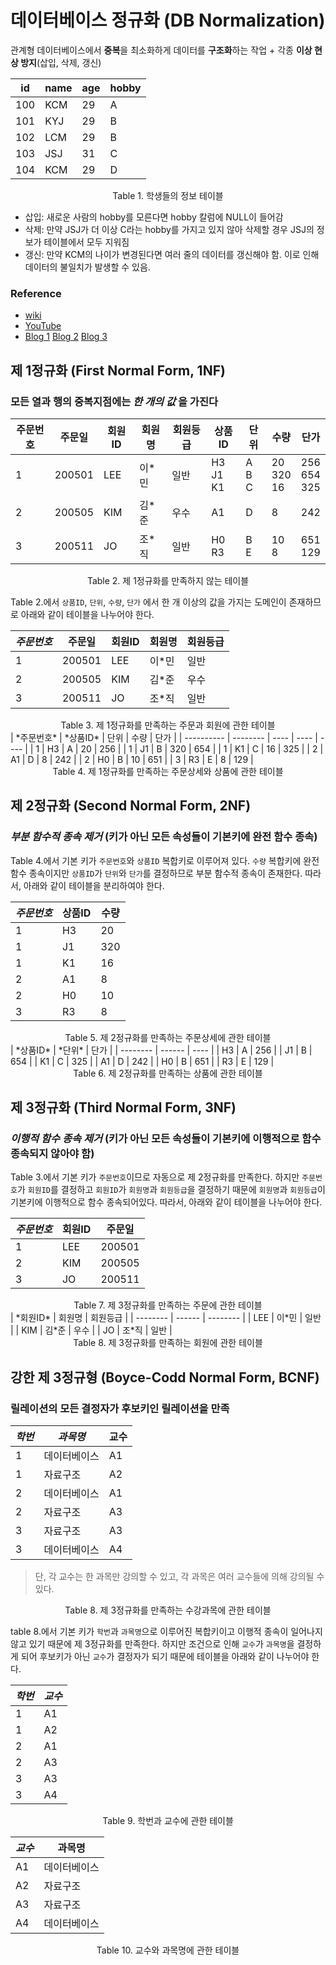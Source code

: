 # 데이터베이스 정규화 (DB Normalization)

관계형 데이터베이스에서 **중복**을 최소화하게 데이터를 **구조화**하는 작업 + 각종 **이상 현상 방지**(삽입, 삭제, 갱신)

| id   | name | age  | hobby |
| ---- | ---- | ---- | ----- |
| 100  | KCM  | 29   | A     |
| 101  | KYJ  | 29   | B     |
| 102  | LCM  | 29   | B     |
| 103  | JSJ  | 31   | C     |
| 104  | KCM  | 29   | D     |

<center>Table 1. 학생들의 정보 테이블</center>

* 삽입: 새로운 사람의 hobby를 모른다면 hobby 칼럼에 NULL이 들어감
* 삭제: 만약 JSJ가 더 이상 C라는 hobby를 가지고 있지 않아 삭제할 경우 JSJ의 정보가 테이블에서 모두 지워짐
* 갱신: 만약 KCM의 나이가 변경된다면 여러 줄의 데이터를 갱신해야 함. 이로 인해 데이터의 불일치가 발생할 수 있음.



### Reference

* [wiki](https://en.wikipedia.org/wiki/Database_normalization)
* [YouTube](https://www.youtube.com/watch?v=RXQ1kZ_JHqg)
* [Blog 1](https://3months.tistory.com/193) [Blog 2](https://untitledtblog.tistory.com/128) [Blog 3](https://victorydntmd.tistory.com/132)



## 제 1정규화 (First Normal Form, 1NF)

### 모든 열과 행의 중복지점에는 *한 개의 값* 을 가진다

| 주문번호 | 주문일 | 회원ID | 회원명 | 회원등급 | 상품ID             | 단위            | 수량                | 단가                  |
| -------- | ------ | ------ | ------ | -------- | ------------------ | --------------- | ------------------- | --------------------- |
| 1        | 200501 | LEE    | 이*민  | 일반     | H3<br />J1<br />K1 | A<br />B<br />C | 20<br />320<br />16 | 256<br />654<br />325 |
| 2        | 200505 | KIM    | 김*준  | 우수     | A1                 | D               | 8                   | 242                   |
| 3        | 200511 | JO     | 조*직  | 일반     | H0<br />R3         | B<br />E        | 10<br />8           | 651<br />129          |

<center>Table 2. 제 1정규화를 만족하지 않는 테이블</center>


Table 2.에서 `상품ID`, `단위`, `수량`, `단가` 에서 한 개 이상의 값을 가지는 도메인이 존재하므로 아래와 같이 테이블을 나누어야 한다.



| *주문번호* | 주문일 | 회원ID | 회원명 | 회원등급 |
| ---------- | ------ | ------ | ------ | -------- |
| 1          | 200501 | LEE    | 이*민  | 일반     |
| 2          | 200505 | KIM    | 김*준  | 우수     |
| 3          | 200511 | JO     | 조*직  | 일반     |

<center>Table 3. 제 1정규화를 만족하는 주문과 회원에 관한 테이블</center>
| *주문번호* | *상품ID* | 단위 | 수량 | 단가 |
| ---------- | -------- | ---- | ---- | ---- |
| 1          | H3       | A    | 20   | 256  |
| 1          | J1       | B    | 320  | 654  |
| 1          | K1       | C    | 16   | 325  |
| 2          | A1       | D    | 8    | 242  |
| 2          | H0       | B    | 10   | 651  |
| 3          | R3       | E    | 8    | 129  |

<center>Table 4. 제 1정규화를 만족하는 주문상세와 상품에 관한 테이블</center>


## 제 2정규화 (Second Normal Form, 2NF)

### *부분 함수적 종속 제거* (키가 아닌 모든 속성들이 기본키에 완전 함수 종속)

Table 4.에서 기본 키가 `주문번호`와 `상품ID` 복합키로 이루어져 있다. `수량` 복합키에 완전 함수 종속이지만 `상품ID`가 `단위`와 `단가`를 결정하므로 부분 함수적 종속이 존재한다. 따라서, 아래와 같이 테이블을 분리하여야 한다.



| *주문번호* | 상품ID | 수량 |
| ---------- | ------ | ---- |
| 1          | H3     | 20   |
| 1          | J1     | 320  |
| 1          | K1     | 16   |
| 2          | A1     | 8    |
| 2          | H0     | 10   |
| 3          | R3     | 8    |

<center>Table 5. 제 2정규화를 만족하는 주문상세에 관한 테이블</center>
| *상품ID* | *단위* | 단가 |
| -------- | ------ | ---- |
| H3       | A      | 256  |
| J1       | B      | 654  |
| K1       | C      | 325  |
| A1       | D      | 242  |
| H0       | B      | 651  |
| R3       | E      | 129  |

<center>Table 6. 제 2정규화를 만족하는 상품에 관한 테이블</center>


## 제 3정규화 (Third Normal Form, 3NF)

### *이행적 함수 종속 제거* (키가 아닌 모든 속성들이 기본키에 이행적으로 함수종속되지 않아야 함)

Table 3.에서 기본 키가 `주문번호`이므로 자동으로 제 2정규화를 만족한다. 하지만 `주문번호`가 `회원ID`를 결정하고 `회원ID`가 `회원명`과 `회원등급`을 결정하기 때문에 `회원명`과 `회원등급`이 기본키에 이행적으로 함수 종속되어있다. 따라서, 아래와 같이 테이블을 나누어야 한다.




| *주문번호* | 회원ID | 주문일 |
| ---------- | ------ | ------ |
| 1          | LEE    | 200501 |
| 2          | KIM    | 200505 |
| 3          | JO     | 200511 |

<center>Table 7. 제 3정규화를 만족하는 주문에 관한 테이블</center>
| *회원ID* | 회원명 | 회원등급 |
| -------- | ------ | -------- |
| LEE      | 이*민  | 일반     |
| KIM      | 김*준  | 우수     |
| JO       | 조*직  | 일반     |

<center>Table 8. 제 3정규화를 만족하는 회원에 관한 테이블</center>



## 강한 제 3정규형 (Boyce-Codd Normal Form, BCNF)

### 릴레이션의 모든 결정자가 후보키인 릴레이션을 만족 

| *학번* | *과목명*     | 교수 |
| ------ | ------------ | ---- |
| 1      | 데이터베이스 | A1   |
| 1      | 자료구조     | A2   |
| 2      | 데이터베이스 | A1   |
| 2      | 자료구조     | A3   |
| 3      | 자료구조     | A3   |
| 3      | 데이터베이스 | A4   |

> 단, 각 교수는 한 과목만 강의할 수 있고, 각 과목은 여러 교수들에 의해 강의될 수 있다.

<center>Table 8. 제 3정규화를 만족하는 수강과목에 관한 테이블</center>

table 8.에서 기본 키가 `학번`과 `과목명`으로 이루어진 복합키이고 이행적 종속이 일어나지 않고 있기 때문에 제 3정규화를 만족한다. 하지만 조건으로 인해 `교수`가 `과목명`을 결정하게 되어 후보키가 아닌 `교수`가 결정자가 되기 때문에 테이블을 아래와 같이 나누어야 한다.



| *학번* | *교수* |
| ------ | ------ |
| 1      | A1     |
| 1      | A2     |
| 2      | A1     |
| 2      | A3     |
| 3      | A3     |
| 3      | A4     |

<center>Table 9. 학번과 교수에 관한 테이블</center>

| *교수* | 과목명       |
| ------ | ------------ |
| A1     | 데이터베이스 |
| A2     | 자료구조     |
| A3     | 자료구조     |
| A4     | 데이터베이스 |

<center>Table 10. 교수와 과목명에 관한 테이블</center>